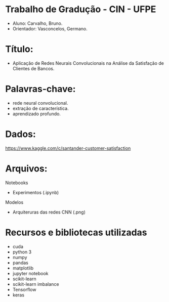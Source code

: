 # Trabalho de Gradução - CIN - UFPE
- Aluno: Carvalho, Bruno. 
- Orientador: Vasconcelos, Germano.

# Título:
- Aplicação de Redes Neurais Convolucionais na Análise da Satisfação de Clientes de Bancos.

# Palavras-chave:   
- rede neural convolucional.
- extração de característica.
- aprendizado profundo.

# Dados:
https://www.kaggle.com/c/santander-customer-satisfaction

# Arquivos:

Notebooks
- Experimentos (.ipynb)

Modelos
- Arquiteruras das redes CNN (.png)

# Recursos e bibliotecas utilizadas
- cuda
- python 3
- numpy
- pandas
- matplotlib
- jupyter notebook
- scikit-learn
- scikit-learn imbalance
- Tensorflow
- keras



